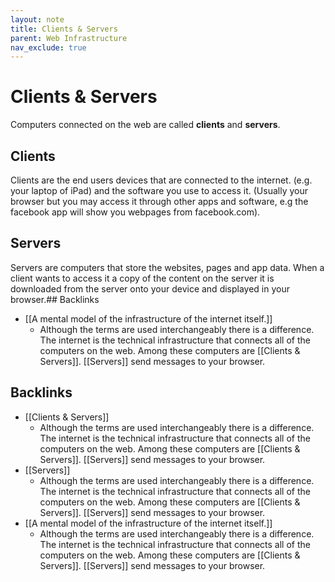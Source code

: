 ```yaml
---
layout: note
title: Clients & Servers
parent: Web Infrastructure
nav_exclude: true
---
```


# Clients & Servers
Computers connected on the web are called **clients** and **servers**. 

## Clients
Clients are the end users devices that are connected to the internet. (e.g. your laptop of iPad) and the software you use to access it. (Usually your browser but you may access it through other apps and software, e.g the facebook app will show you webpages from facebook.com).

## Servers
Servers are computers that store the websites, pages and app data. When a client wants to access it a copy of the content on the server it is downloaded from the server onto your device and displayed in your browser.## Backlinks
* [[A mental model of the infrastructure of the internet itself.]]
	* Although the terms are used interchangeably there is a difference. The internet is the technical infrastructure that connects all of the computers on the web. Among these computers are [[Clients & Servers]]. [[Servers]] send messages to your browser. 

## Backlinks
* [[Clients & Servers]]
	* Although the terms are used interchangeably there is a difference. The internet is the technical infrastructure that connects all of the computers on the web. Among these computers are [[Clients & Servers]]. [[Servers]] send messages to your browser. 
* [[Servers]]
	* Although the terms are used interchangeably there is a difference. The internet is the technical infrastructure that connects all of the computers on the web. Among these computers are [[Clients & Servers]]. [[Servers]] send messages to your browser. 
* [[A mental model of the infrastructure of the internet itself.]]
	* Although the terms are used interchangeably there is a difference. The internet is the technical infrastructure that connects all of the computers on the web. Among these computers are [[Clients & Servers]]. [[Servers]] send messages to your browser. 

